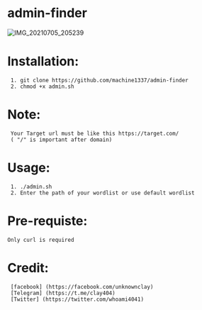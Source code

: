 # admin-finder


![IMG_20210705_205239](https://user-images.githubusercontent.com/82051128/124496715-39a6c200-ddd3-11eb-90a0-9cea9d0a26d2.png)


# Installation:
     1. git clone https://github.com/machine1337/admin-finder
     2. chmod +x admin.sh
# Note:
     Your Target url must be like this https://target.com/ 
     ( "/" is important after domain)
# Usage:
     1. ./admin.sh
     2. Enter the path of your wordlist or use default wordlist
     
# Pre-requiste:
    Only curl is required
    
# Credit:
     [facebook] (https://facebook.com/unknownclay)
     [Telegram] (https://t.me/clay404)
     [Twitter] (https://twitter.com/whoami4041)
